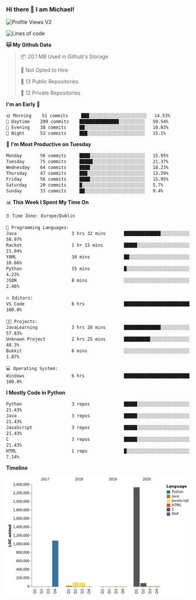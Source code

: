 ### Hi there 👋 I am Michael!

![Profile Views V2](https://komarev.com/ghpvc/?username=AppDevMichael)

<!--START_SECTION:waka-->
![Lines of code](https://img.shields.io/badge/From%20Hello%20World%20I%27ve%20Written-7.4%20million%20lines%20of%20code-blue)

**🐱 My Github Data** 

> 📦 20.1 MB Used in Github's Storage 
 > 
> 🚫 Not Opted to Hire
 > 
> 📜 13 Public Repositories
 > 
> 🔑 12 Private Repositories 

**I'm an Early 🐤** 

```text
🌞 Morning    51 commits     ███░░░░░░░░░░░░░░░░░░░░░░   14.53% 
🌆 Daytime    209 commits    ███████████████░░░░░░░░░░   59.54% 
🌃 Evening    38 commits     ██░░░░░░░░░░░░░░░░░░░░░░░   10.83% 
🌙 Night      53 commits     ███░░░░░░░░░░░░░░░░░░░░░░   15.1%

```
📅 **I'm Most Productive on Tuesday** 

```text
Monday       56 commits     ████░░░░░░░░░░░░░░░░░░░░░   15.95% 
Tuesday      75 commits     █████░░░░░░░░░░░░░░░░░░░░   21.37% 
Wednesday    64 commits     ████░░░░░░░░░░░░░░░░░░░░░   18.23% 
Thursday     47 commits     ███░░░░░░░░░░░░░░░░░░░░░░   13.39% 
Friday       56 commits     ████░░░░░░░░░░░░░░░░░░░░░   15.95% 
Saturday     20 commits     █░░░░░░░░░░░░░░░░░░░░░░░░   5.7% 
Sunday       33 commits     ██░░░░░░░░░░░░░░░░░░░░░░░   9.4%

```


📊 **This Week I Spent My Time On** 

```text
⌚︎ Time Zone: Europe/Dublin

💬 Programming Languages: 
Java                     3 hrs 32 mins       ██████████████░░░░░░░░░░░   58.97% 
Racket                   1 hr 15 mins        █████░░░░░░░░░░░░░░░░░░░░   21.04% 
YAML                     38 mins             ██░░░░░░░░░░░░░░░░░░░░░░░   10.66% 
Python                   15 mins             █░░░░░░░░░░░░░░░░░░░░░░░░   4.23% 
JSON                     8 mins              ░░░░░░░░░░░░░░░░░░░░░░░░░   2.46%

🔥 Editors: 
VS Code                  6 hrs               █████████████████████████   100.0%

🐱‍💻 Projects: 
JavaLearning             3 hrs 28 mins       ██████████████░░░░░░░░░░░   57.83% 
Unknown Project          2 hrs 25 mins       ██████████░░░░░░░░░░░░░░░   40.3% 
Bukkit                   6 mins              ░░░░░░░░░░░░░░░░░░░░░░░░░   1.87%

💻 Operating System: 
Windows                  6 hrs               █████████████████████████   100.0%

```

**I Mostly Code in Python** 

```text
Python                   3 repos             █████░░░░░░░░░░░░░░░░░░░░   21.43% 
Java                     3 repos             █████░░░░░░░░░░░░░░░░░░░░   21.43% 
JavaScript               3 repos             █████░░░░░░░░░░░░░░░░░░░░   21.43% 
C                        3 repos             █████░░░░░░░░░░░░░░░░░░░░   21.43% 
HTML                     1 repo              █░░░░░░░░░░░░░░░░░░░░░░░░   7.14%

```


**Timeline**

![Chart not found](https://raw.githubusercontent.com/AppDevMichael/AppDevMichael/master/charts/bar_graph.png) 


<!--END_SECTION:waka-->

